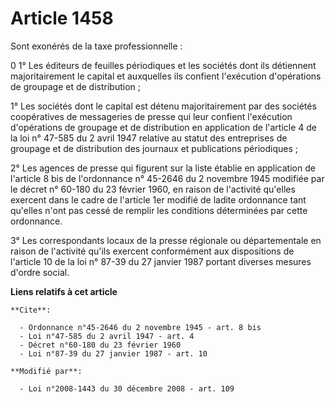 # Article 1458

Sont exonérés de la taxe professionnelle : 

0 1° Les éditeurs de feuilles périodiques et les sociétés dont ils détiennent majoritairement le capital et auxquelles ils
confient l'exécution d'opérations de groupage et de distribution ; 

1° Les sociétés dont le capital est détenu majoritairement par des sociétés coopératives de messageries de presse qui leur
confient l'exécution d'opérations de groupage et de distribution en application de l'article 4 de la loi n° 47-585 du 2 avril
1947 relative au statut des entreprises de groupage et de distribution des journaux et publications périodiques ; 

2° Les agences de presse qui figurent sur la liste établie en application de l'article 8 bis de l'ordonnance n° 45-2646 du 2
novembre 1945 modifiée par le décret n° 60-180 du 23 février 1960, en raison de l'activité qu'elles exercent dans le cadre de
l'article 1er modifié de ladite ordonnance tant qu'elles n'ont pas cessé de remplir les conditions déterminées par cette
ordonnance. 

3° Les correspondants locaux de la presse régionale ou départementale en raison de l'activité qu'ils exercent conformément
aux dispositions de l'article 10 de la loi n° 87-39 du 27 janvier 1987 portant diverses mesures d'ordre social.

**Liens relatifs à cet article**

	**Cite**:

	  - Ordonnance n°45-2646 du 2 novembre 1945 - art. 8 bis
	  - Loi n°47-585 du 2 avril 1947 - art. 4
	  - Décret n°60-180 du 23 février 1960
	  - Loi n°87-39 du 27 janvier 1987 - art. 10

	**Modifié par**:

	  - Loi n°2008-1443 du 30 décembre 2008 - art. 109
